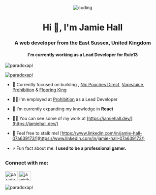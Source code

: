 <p align="center"><img src="https://media.giphy.com/media/X2GAT3LStXoOasyYvg/giphy.gif" alt="coding" /></p>

<h1 align="center">Hi 👋, I'm Jamie Hall</h1>
<h3 align="center">A web developer from the East Sussex, United Kingdom</h3>
<h4 align="center">I'm currently working as a Lead Developer for Rule13</h4>

<p align="left"> <img src="https://komarev.com/ghpvc/?username=paradoxapl&label=Profile%20views&color=0e75b6&style=flat" alt="paradoxapl" /> </p>

<p align="left"> <a href="https://twitter.com/paradoxapl" target="blank"><img src="https://img.shields.io/twitter/follow/paradoxapl?logo=twitter&style=for-the-badge" alt="paradoxapl" /></a> </p>

- 🔭 Currently focused on building , [Nic Pouches Direct](https://nicpouchesdirect.co.uk/?ref=paradoxapl), [VapeJuice](https://vapejuice.co.uk/), [Prohibition](https://prohibition.co.uk) & [Flooring King](https://flooringking.co.uk)

- 🧑‍💼 I'm employed at [Prohibition](https://prohibition.co.uk) as a Lead Developer

- 🌱 I’m currently expanding my knowledge in **React**

- 👨‍💻 You can see some of my work at [https://jamiehall.dev/](https://jamiehall.dev/)

- 📄 Feel free to stalk me! [https://www.linkedin.com/in/jamie-hall-07a639173/](https://www.linkedin.com/in/jamie-hall-07a639173/)

- ⚡ Fun fact about me:  **I used to be a professional gamer.**

<h3 align="left">Connect with me:</h3>
<p align="left">
<a href="https://twitter.com/paradoxapl" target="blank"><img align="center" src="https://raw.githubusercontent.com/rahuldkjain/github-profile-readme-generator/master/src/images/icons/Social/twitter.svg" alt="paradoxapl" height="30" width="40" /></a>
<a href="https://linkedin.com/in/jamiehall-dev" target="blank"><img align="center" src="https://raw.githubusercontent.com/rahuldkjain/github-profile-readme-generator/master/src/images/icons/Social/linked-in-alt.svg" alt="jamiehall-dev" height="30" width="40" /></a>
</p>

<p><img align="center" src="https://github-readme-streak-stats.herokuapp.com/?user=paradoxapl&" alt="paradoxapl" /></p>

